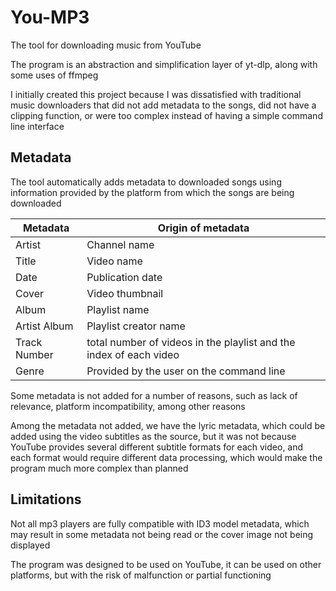 # You-MP3

The tool for downloading music from YouTube

The program is an abstraction and simplification layer of yt-dlp, along with some uses of ffmpeg

I initially created this project because I was dissatisfied with traditional music downloaders that did not add metadata to the songs, did not have a clipping function, or were too complex instead of having a simple command line interface

## Metadata

The tool automatically adds metadata to downloaded songs using information provided by the platform from which the songs are being downloaded

| Metadata     | Origin of metadata                                                 |
|--------------|--------------------------------------------------------------------|
| Artist       | Channel name                                                       |
| Title        | Video name                                                         |
| Date         | Publication date                                                   |
| Cover        | Video thumbnail                                                    |
| Album        | Playlist name                                                      |
| Artist Album | Playlist creator name                                              |
| Track Number | total number of videos in the playlist and the index of each video |
| Genre        | Provided by the user on the command line                           |

Some metadata is not added for a number of reasons, such as lack of relevance, platform incompatibility, among other reasons

Among the metadata not added, we have the lyric metadata, which could be added using the video subtitles as the source, but it was not because YouTube provides several different subtitle formats for each video, and each format would require different data processing, which would make the program much more complex than planned

## Limitations

Not all mp3 players are fully compatible with ID3 model metadata, which may result in some metadata not being read or the cover image not being displayed

The program was designed to be used on YouTube, it can be used on other platforms, but with the risk of malfunction or partial functioning
